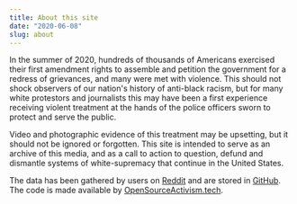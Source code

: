 ```yaml
---
title: About this site
date: "2020-06-08"
slug: about
---
```


In the summer of 2020, hundreds of thousands of Americans exercised their first amendment rights to assemble and petition the government for a redress of grievances, and many were met with violence. This should not shock observers of our nation's history of anti-black racism, but for many white protestors and journalists this may have been a first experience receiving violent treatment at the hands of the police officers sworn to protect and serve the public.

Video and photographic evidence of this treatment may be upsetting, but it should not be ignored or forgotten. This site is intended to serve as an archive of this media, and as a call to action to question, defund and dismantle systems of white-supremacy that continue in the United States.

The data has been gathered by users on [Reddit](https://www.reddit.com/r/2020PoliceBrutality) and are stored in [GitHub](https://github.com/2020PB/police-brutality).  
The code is made available by [OpenSourceActivism.tech](https://www.opensourceactivism.tech).